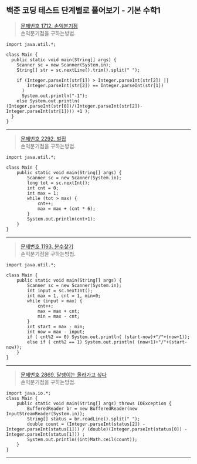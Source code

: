 ## 백준 코딩 테스트 단계별로 풀어보기 - 기본 수학1

>[문제번호 1712. 손익분기점](https://www.acmicpc.net/problem/1712)   
>손익분기점을 구하는방법.

    import java.util.*;

    class Main {
      public static void main(String[] args) {                    									
        Scanner sc = new Scanner(System.in);
        String[] str = sc.nextLine().trim().split(" ");

        if (Integer.parseInt(str[1]) > Integer.parseInt(str[2]) || 
            Integer.parseInt(str[2]) == Integer.parseInt(str[1])
          ) 
          System.out.println("-1");
        else System.out.println( (Integer.parseInt(str[0])/(Integer.parseInt(str[2])-Integer.parseInt(str[1]))) +1 );
      }
    }
---
>[문제번호 2292. 벌집](https://www.acmicpc.net/problem/2292)   
>손익분기점을 구하는방법.

    import java.util.*;

    class Main {
        public static void main(String[] args) {                    									
            Scanner sc = new Scanner(System.in);		
            long tot = sc.nextInt();
            int cnt = 0;
            int max = 1;		
            while (tot > max) {
                cnt++;
                max = max + (cnt * 6);
            }
            System.out.println(cnt+1);
        }
    }
---
>[문제번호 1193. 분수찾기](https://www.acmicpc.net/problem/1193)   
>손익분기점을 구하는방법.

    import java.util.*;

    class Main {
        public static void main(String[] args) {                    									
            Scanner sc = new Scanner(System.in);				
            int input = sc.nextInt();
            int max = 1, cnt = 1, min=0;		
            while (input > max) {
                cnt++;
                max = max + cnt;
                min = max - cnt;
            }
            int start = max - min;
            int now = max - input;
            if ( cnt%2 == 0) System.out.println( (start-now)+"/"+(now+1));			
            else if ( cnt%2 == 1) System.out.println( (now+1)+"/"+(start-now));
        }
    }
---
>[문제번호 2869. 달팽이는 올라가고 싶다](https://www.acmicpc.net/problem/2869)   
>손익분기점을 구하는방법.

    import java.io.*;
    class Main {
        public static void main(String[] args) throws IOException {                    									
            BufferedReader br = new BufferedReader(new InputStreamReader(System.in));				
            String[] status = br.readLine().split(" ");		
            double count = (Integer.parseInt(status[2]) - Integer.parseInt(status[1])) / (double)(Integer.parseInt(status[0]) - Integer.parseInt(status[1])) ;
            System.out.println((int)Math.ceil(count));
        }
    }
---
